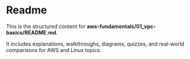 # Readme

This is the structured content for **aws-fundamentals/01_vpc-basics/README.md**.

It includes explanations, walkthroughs, diagrams, quizzes, and real-world comparisons for AWS and Linux topics.